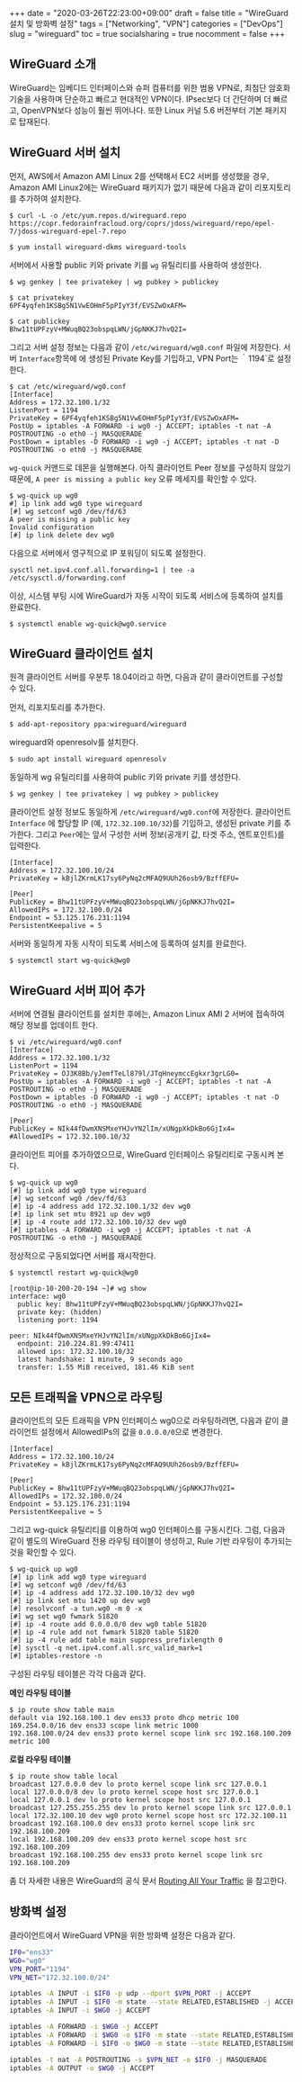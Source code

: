 +++
date          = "2020-03-26T22:23:00+09:00"
draft         = false
title         = "WireGuard 설치 및 방화벽 설정"
tags          = ["Networking", "VPN"]
categories    = ["DevOps"]
slug          = "wireguard"
toc           = true
socialsharing = true
nocomment     = false
+++

## WireGuard 소개

WireGuard는 임베디드 인터페이스와 슈퍼 컴퓨터를 위한 범용 VPN로, 최첨단 암호화 기술을 사용하며 단순하고 빠르고 현대적인 VPN이다. IPsec보다 더 간단하며 더 빠르고, OpenVPN보다 성능이 훨씬 뛰어나다. 또한 Linux 커널 5.6 버전부터 기본 패키지로 탑재된다.

## WireGuard 서버 설치

먼저, AWS에서 Amazon AMI Linux 2를 선택해서 EC2 서버를 생성했을 경우, Amazon AMI Linux2에는 WireGuard 패키지가 없기 때문에 다음과 같이 리포지토리를 추가하여 설치한다.

	$ curl -L -o /etc/yum.repos.d/wireguard.repo https://copr.fedorainfracloud.org/coprs/jdoss/wireguard/repo/epel-7/jdoss-wireguard-epel-7.repo

	$ yum install wireguard-dkms wireguard-tools

서버에서 사용할 public 키와 private 키를 `wg` 유틸리티를 사용하여 생성한다.

	$ wg genkey | tee privatekey | wg pubkey > publickey

	$ cat privatekey
	6PF4yqfeh1KSBg5N1VwEOHmF5pPIyY3f/EVSZwOxAFM=

	$ cat publickey
	Bhw11tUPFzyV+MWuqBQ23obspqLWN/jGpNKKJ7hvQ2I=

그리고 서버 설정 정보는 다음과 같이 `/etc/wireguard/wg0.conf` 파일에 저장한다. 서버 `Interface`항목에 에 생성된 Private Key를 기입하고, VPN Port는 ｀1194`로 설정한다.

```
$ cat /etc/wireguard/wg0.conf
[Interface]
Address = 172.32.100.1/32
ListenPort = 1194
PrivateKey = 6PF4yqfeh1KSBg5N1VwEOHmF5pPIyY3f/EVSZwOxAFM=
PostUp = iptables -A FORWARD -i wg0 -j ACCEPT; iptables -t nat -A POSTROUTING -o eth0 -j MASQUERADE
PostDown = iptables -D FORWARD -i wg0 -j ACCEPT; iptables -t nat -D POSTROUTING -o eth0 -j MASQUERADE
```

`wg-quick` 커맨드로 데몬을 실행해본다. 아직 클라이언트 Peer 정보를 구성하지 않았기 때문에, `A peer is missing a public key` 오류 메세지를 확인할 수 있다.

```
$ wg-quick up wg0
#] ip link add wg0 type wireguard
[#] wg setconf wg0 /dev/fd/63
A peer is missing a public key
Invalid configuration
[#] ip link delete dev wg0
```

다음으로 서버에서 영구적으로 IP 포워딩이 되도록 설정한다.

	sysctl net.ipv4.conf.all.forwarding=1 | tee -a /etc/sysctl.d/forwarding.conf

이상, 시스템 부팅 시에 WireGuard가 자동 시작이 되도록 서비스에 등록하여 설치를 완료한다.

	$ systemctl enable wg-quick@wg0.service


## WireGuard 클라이언트 설치

원격 클라이언트 서버를 우분투 18.04이라고 하면,  다음과 같이 클라이언트를 구성할 수 있다.

먼저, 리포지토리를 추가한다.

	$ add-apt-repository ppa:wireguard/wireguard

wireguard와 openresolv를 설치한다.

	$ sudo apt install wireguard openresolv

동일하게 wg 유틸리티를 사용하여 public 키와 private 키를 생성한다.

	$ wg genkey | tee privatekey | wg pubkey > publickey

클라이언트 설정 정보도 동일하게 `/etc/wireguard/wg0.conf`에 저장한다. 클라이언트 `Interface` 에 할당할 IP (예, `172.32.100.10/32`)를 기입하고, 생성된 private 키를 추가한다. 그리고 `Peer`에는 앞서 구성한 서버 정보(공개키 값, 타겟 주소, 엔트포인트)를 입력한다.

```
[Interface]
Address = 172.32.100.10/24
PrivateKey = kBjlZKrmLK17sy6PyNq2cMFAQ9UUh26osb9/BzffEFU=

[Peer]
PublicKey = Bhw11tUPFzyV+MWuqBQ23obspqLWN/jGpNKKJ7hvQ2I=
AllowedIPs = 172.32.100.0/24
Endpoint = 53.125.176.231:1194
PersistentKeepalive = 5
```

서버와 동일하게 자동 시작이 되도록 서비스에 등록하여 설치를 완료한다.

	$ systemctl start wg-quick@wg0

## WireGuard 서버 피어 추가

서버에 연결될 클라이언트를 설치한 후에는, Amazon Linux AMI 2 서버에 접속하여 해당 정보를 업데이트 한다.

```
$ vi /etc/wireguard/wg0.conf
[Interface]
Address = 172.32.100.1/32
ListenPort = 1194
PrivateKey = OJ3K8Bb/yJemfTeLl879l/JTqHneymccEgkxr3grLG0=
PostUp = iptables -A FORWARD -i wg0 -j ACCEPT; iptables -t nat -A POSTROUTING -o eth0 -j MASQUERADE
PostDown = iptables -D FORWARD -i wg0 -j ACCEPT; iptables -t nat -D POSTROUTING -o eth0 -j MASQUERADE

[Peer]
PublicKey = NIk44fDwmXNSMxeYHJvYN2lIm/xUNgpXkDkBo6GjIx4=
#AllowedIPs = 172.32.100.10/32
```

클라이언트 피어를 추가하였으므로, WireGuard 인터페이스 유틸리티로 구동시켜 본다.

```
$ wg-quick up wg0
[#] ip link add wg0 type wireguard
[#] wg setconf wg0 /dev/fd/63
[#] ip -4 address add 172.32.100.1/32 dev wg0
[#] ip link set mtu 8921 up dev wg0
[#] ip -4 route add 172.32.100.10/32 dev wg0
[#] iptables -A FORWARD -i wg0 -j ACCEPT; iptables -t nat -A POSTROUTING -o eth0 -j MASQUERADE
```

정상적으로 구동되었다면 서버를 재시작한다.

```
$ systemctl restart wg-quick@wg0
```

```
[root@ip-10-200-20-194 ~]# wg show
interface: wg0
  public key: Bhw11tUPFzyV+MWuqBQ23obspqLWN/jGpNKKJ7hvQ2I=
  private key: (hidden)
  listening port: 1194

peer: NIk44fDwmXNSMxeYHJvYN2lIm/xUNgpXkDkBo6GjIx4=
  endpoint: 210.224.81.99:47411
  allowed ips: 172.32.100.10/32
  latest handshake: 1 minute, 9 seconds ago
  transfer: 1.55 MiB received, 181.46 KiB sent
 ```

## 모든 트래픽을 VPN으로 라우팅

클라이언트의 모든 트래픽을 VPN 인터페이스 wg0으로 라우팅하려면, 다음과 같이 클라이언트 설정에서 AllowedIPs의 값을 `0.0.0.0/0`으로 변경한다.

```
[Interface]
Address = 172.32.100.10/24
PrivateKey = kBjlZKrmLK17sy6PyNq2cMFAQ9UUh26osb9/BzffEFU=

[Peer]
PublicKey = Bhw11tUPFzyV+MWuqBQ23obspqLWN/jGpNKKJ7hvQ2I=
AllowedIPs = 172.32.100.0/24
Endpoint = 53.125.176.231:1194
PersistentKeepalive = 5
```

그리고 wg-quick 유틸리티를 이용하여 wg0 인터페이스를 구동시킨다. 그럼, 다음과 같이 별도의 WireGuard 전용 라우팅 테이블이 생성하고, Rule 기반 라우팅이 추가되는 것을 확인할 수 있다.

```
$ wg-quick up wg0
[#] ip link add wg0 type wireguard
[#] wg setconf wg0 /dev/fd/63
[#] ip -4 address add 172.32.100.10/32 dev wg0
[#] ip link set mtu 1420 up dev wg0
[#] resolvconf -a tun.wg0 -m 0 -x
[#] wg set wg0 fwmark 51820
[#] ip -4 route add 0.0.0.0/0 dev wg0 table 51820
[#] ip -4 rule add not fwmark 51820 table 51820
[#] ip -4 rule add table main suppress_prefixlength 0
[#] sysctl -q net.ipv4.conf.all.src_valid_mark=1
[#] iptables-restore -n
```

구성된 라우팅 테이블은 각각 다음과 같다.

**메인 라우팅 테이블**
```
$ ip route show table main
default via 192.168.100.1 dev ens33 proto dhcp metric 100
169.254.0.0/16 dev ens33 scope link metric 1000
192.168.100.0/24 dev ens33 proto kernel scope link src 192.168.100.209 metric 100
```

**로컬 라우팅 테이블**
```
$ ip route show table local
broadcast 127.0.0.0 dev lo proto kernel scope link src 127.0.0.1
local 127.0.0.0/8 dev lo proto kernel scope host src 127.0.0.1
local 127.0.0.1 dev lo proto kernel scope host src 127.0.0.1
broadcast 127.255.255.255 dev lo proto kernel scope link src 127.0.0.1
local 172.32.100.10 dev wg0 proto kernel scope host src 172.32.100.11
broadcast 192.168.100.0 dev ens33 proto kernel scope link src 192.168.100.209
local 192.168.100.209 dev ens33 proto kernel scope host src 192.168.100.209
broadcast 192.168.100.255 dev ens33 proto kernel scope link src 192.168.100.209
```

좀 더 자세한 내용은 WireGuard의 공식 문서 [Routing All Your Traffic](https://www.wireguard.com/netns/#routing-all-your-traffic) 을 참고한다.

## 방화벽 설정

클라이언트에서 WireGuard VPN을 위한 방화벽 설정은 다음과 같다.

```sh
IF0="ens33"
WG0="wg0"
VPN_PORT="1194"
VPN_NET="172.32.100.0/24"

iptables -A INPUT -i $IF0 -p udp --dport $VPN_PORT -j ACCEPT
iptables -A INPUT -i $IF0 -m state --state RELATED,ESTABLISHED -j ACCEPT
iptables -A INPUT -i $WG0 -j ACCEPT

iptables -A FORWARD -i $WG0 -j ACCEPT
iptables -A FORWARD -i $WG0 -o $IF0 -m state --state RELATED,ESTABLISHED -j ACCEPT
iptables -A FORWARD -i $IF0 -o $WG0 -m state --state RELATED,ESTABLISHED -j ACCEPT

iptables -t nat -A POSTROUTING -s $VPN_NET -o $IF0 -j MASQUERADE
iptables -A OUTPUT -o $WG0 -j ACCEPT
```
